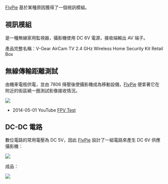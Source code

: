 [FlyPie](#FlyPie) 基於某種原因獲得了一個視訊模組。

## 視訊模組

是一種無線家用監視器，攝影機使用 DC 6V 電源，接收端輸出 AV 端子。

產品完整名稱：V-Gear AirCam TV 2.4 GHz Wireless Home Security Kit Retail Box

## 無線傳輸距離測試

由機車電瓶供電，並由 7806 降壓後使攝影機成為移動設備，[FlyPie](#FlyPie) 便拿著它在附近的街區繞一圈測試影像接收情況。

![](#FPV-with-battery.jpg.webp)

- 2014-05-01 YouTube [FPV Test](https://youtu.be/EeDvmgkeTcE)

## DC-DC 電路

數位電路的常用電壓為 DC 5V，因此 [FlyPie](#FlyPie) 設計了一組電路來產生 DC 6V 供應攝影機：

![](<#camera booster1.PNG.webp>)

成品：

![](<#FPV-with-DC-DC.jpg.webp>)